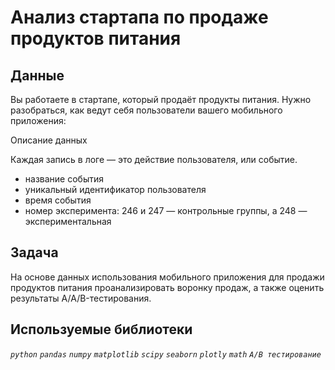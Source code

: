 # Анализ стартапа по продаже продуктов питания

## Данные

Вы работаете в стартапе, который продаёт продукты питания. Нужно разобраться, как ведут себя пользователи вашего мобильного приложения:

Описание данных

Каждая запись в логе — это действие пользователя, или событие.

- название события
- уникальный идентификатор пользователя
- время события
- номер эксперимента: 246 и 247 — контрольные группы, а 248 — экспериментальная

## Задача


На основе данных использования мобильного приложения для продажи продуктов питания проанализировать воронку продаж, а также оценить результаты A/A/B-тестирования.

## Используемые библиотеки

*`python`* *`pandas`* *`numpy`* *`matplotlib`* *`scipy`* *`seaborn`* *`plotly`* *`math`* *`A/B тестирование`*
